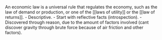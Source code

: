 An economic law is a universal rule that regulates the economy, such as the law of demand or production, or one of the [[laws of utility]] or the [[law of returns]]. 
	- Descriptive.
	- Start with reflective facts (introspection).
	- Discovered through reason, due to the amount of factors involved (cant discover gravity through brute force because of air friction and other factors).